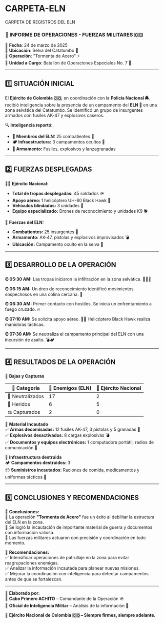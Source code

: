 # CARPETA-ELN
CARPETA DE REGISTROS DEL ELN

### **📄 INFORME DE OPERACIONES - FUERZAS MILITARES 🇨🇴**  
📌 **Fecha**: 24 de marzo de 2025  
📌 **Ubicación**: Selva del Catatumbo 🌿  
📌 **Operación**: "Tormenta de Acero" ⚡  
📌 **Unidad a Cargo**: Batallón de Operaciones Especiales No. 7 🦅  

---

## **1️⃣ SITUACIÓN INICIAL**  
El **Ejército de Colombia 🇨🇴**, en coordinación con la **Policía Nacional 🚔**, recibió inteligencia sobre la presencia de un campamento del **ELN 🚩** en una zona selvática del Catatumbo. Se identificó un grupo de insurgentes armados con fusiles AK-47 y explosivos caseros.  

🔍 **Inteligencia reportó:**  
- **👥 Miembros del ELN:** 25 combatientes 🔴  
- **🏕️ Infraestructura:** 3 campamentos ocultos 🏡  
- **🔫 Armamento:** Fusiles, explosivos y lanzagranadas  

---

## **2️⃣ FUERZAS DESPLEGADAS**  
👮‍♂️ **Ejército Nacional**:  
- **Total de tropas desplegadas:** 45 soldados 🪖  
- **Apoyo aéreo:** 1 helicóptero UH-60 Black Hawk 🚁  
- **Vehículos blindados:** 3 unidades 🚙  
- **Equipo especializado:** Drones de reconocimiento y unidades K9 🐕  

👥 **Fuerzas del ELN:**  
- **Combatientes:** 25 insurgentes 🔴  
- **Armamento:** AK-47, pistolas y explosivos improvisados 💣  
- **Ubicación:** Campamento oculto en la selva 🌲  

---

## **3️⃣ DESARROLLO DE LA OPERACIÓN**  
**⏰ 05:30 AM:** Las tropas iniciaron la infiltración en la zona selvática. 🚶‍♂️🌿  

**⏰ 06:15 AM:** Un dron de reconocimiento identificó movimientos sospechosos en una colina cercana. 📡  

**⏰ 06:30 AM:** Primer contacto con hostiles. Se inicia un enfrentamiento a fuego cruzado. 🔥  

**⏰ 07:10 AM:** Se solicita apoyo aéreo. 🚁💥 Helicóptero Black Hawk realiza maniobras tácticas.  

**⏰ 07:30 AM:** Se neutraliza el campamento principal del ELN con una incursión de asalto. 💣🏕️  

---

## **4️⃣ RESULTADOS DE LA OPERACIÓN**  
📍 **Bajas y Capturas**  

| 📌 Categoría | 🔻 Enemigos (ELN) | 🔺 Ejército Nacional |
|-------------|-----------------|-------------------|
| 🔴 Neutralizados | 17 | 2 |
| 🔵 Heridos | 6 | 5 |
| ⚖️ Capturados | 2 | 0 |

📍 **Material Incautado**  
✅ **Armas decomisadas:** 12 fusiles AK-47, 3 pistolas y 5 granadas 🔫  
✅ **Explosivos desactivados:** 8 cargas explosivas 💣  
✅ **Documentos y equipos electrónicos:** 1 computadora portátil, radios de comunicación 📡  

📍 **Infraestructura destruida**  
🏕️ **Campamentos destruidos:** 3  
📦 **Suministros incautados:** Raciones de comida, medicamentos y uniformes tácticos 🎒  

---

## **5️⃣ CONCLUSIONES Y RECOMENDACIONES**  
📌 **Conclusiones:**  
🔹 La operación **"Tormenta de Acero"** fue un éxito al debilitar la estructura del ELN en la zona.  
🔹 Se logró la incautación de importante material de guerra y documentos con información valiosa.  
🔹 Las fuerzas militares actuaron con precisión y coordinación en todo momento.  

📌 **Recomendaciones:**  
✅ Intensificar operaciones de patrullaje en la zona para evitar reagrupaciones enemigas.  
✅ Analizar la información incautada para planear nuevas misiones.  
✅ Mejorar la coordinación con inteligencia para detectar campamentos antes de que se fortalezcan.  

---

📝 **Elaborado por:**  
📍 **Cabo Primero ACHITO** – Comandante de la Operación 🪖  
📍 **Oficial de Inteligencia Militar** – Análisis de la información 📡  

📌 **Ejército Nacional de Colombia 🇨🇴 – Siempre firmes, siempre adelante.**

